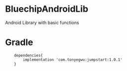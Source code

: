 # BluechipAndroidLib
Android Library with basic functions


# Gradle

```
    dependencies{
        implementation 'com.tonyegwu:jumpstart:1.0.1'
    }
```
